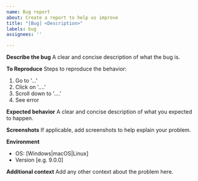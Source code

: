 ```yaml
---
name: Bug report
about: Create a report to help us improve
title: "[Bug] <Description>"
labels: bug
assignees: ''

---
```


**Describe the bug**
A clear and concise description of what the bug is.

**To Reproduce**
Steps to reproduce the behavior:
1. Go to '...'
2. Click on '....'
3. Scroll down to '....'
4. See error

**Expected behavior**
A clear and concise description of what you expected to happen.

**Screenshots**
If applicable, add screenshots to help explain your problem.

**Environment**
 - OS: [Windows|macOS|Linux]
 - Version [e.g. 9.0.0]

**Additional context**
Add any other context about the problem here.
